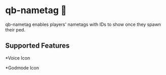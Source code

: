 # qb-nametag 🐉

qb-nametag enables players' nametags with IDs to show once they spawn their ped.

## Supported Features

*Voice Icon

*Godmode Icon
